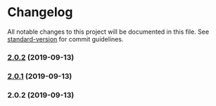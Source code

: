# Changelog

All notable changes to this project will be documented in this file. See [standard-version](https://github.com/conventional-changelog/standard-version) for commit guidelines.

### [2.0.2](https://github.com/romamaslennikov/template-html/compare/v2.0.1...v2.0.2) (2019-09-13)

### [2.0.1](https://github.com/romamaslennikov/template-html/compare/v2.0.2...v2.0.1) (2019-09-13)

### 2.0.2 (2019-09-13)
